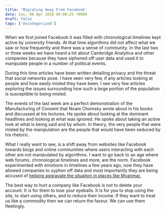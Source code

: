 ```yaml
---
title: 'Migrating Away From Facebook'
date: Sun, 08 Apr 2018 06:00:25 +0000
draft: false
tags: ['Uncategorized']
---
```


When we first joined Facebook it was filled with chronological timelines kept active by university friends. At that time algorithms did not affect what we saw or how frequently and there was a sense of community. In the last two or three weeks we have heard a lot about Cambridge Analytica and other companies because they have siphoned off user data and used it to manipulate people in a number of political events. 

During this time articles have been written detailing privacy and the threat that social networks pose. I have seen very few, if any articles looking at people and how easily misled they have been. I see very few articles exploring the issues surrounding how such a large portion of the population is susceptible to being misled. 

The events of the last week are a perfect demonstration of the Manufacturing of Consent that Noam Chomsky wrote about in his books and discussed at his lectures. He spoke about looking at the dominant headlines and looking at what was ignored. He spoke about taking an active look at what is being said and by whom. In theory, the very people that were misled by the manipulation are the people that would have been seduced by his rhetoric. 

What I really want to see, is a shift away from websites like Facebook towards blogs and online communities where users interacting with each other are not manipulated by algorithms. I want to go back to an age where web forums, chronological timelines and more, are the norm. Facebook experimented with emotions in timelines a few years ago, now they have allowed companies to syphon off data and most importantly they are being accused of [helping aggravate the situation in places like Myanmar.](https://www.theguardian.com/technology/2018/apr/06/myanmar-facebook-criticise-mark-zuckerberg-response-hate-speech-spread)

The best way to hurt a company like Facebook is not to delete your account. It is for them to lose your eyeballs. It is for you to stop using the site, to start using others, and to reduce their income. If they want to treat us like a commodity then we can return the favour. We can use them fleetingly.